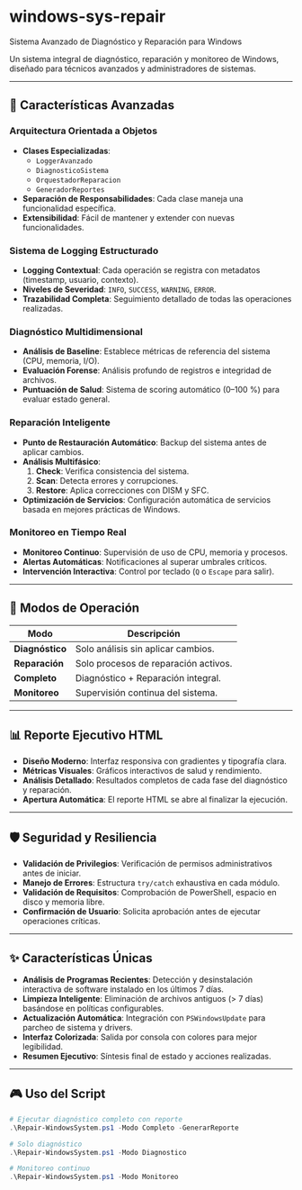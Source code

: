 # windows-sys-repair
Sistema Avanzado de Diagnóstico y Reparación para Windows

Un sistema integral de diagnóstico, reparación y monitoreo de Windows, diseñado para técnicos avanzados y administradores de sistemas.

---

## 🚀 Características Avanzadas

### Arquitectura Orientada a Objetos
- **Clases Especializadas**:  
  - `LoggerAvanzado`  
  - `DiagnosticoSistema`  
  - `OrquestadorReparacion`  
  - `GeneradorReportes`
- **Separación de Responsabilidades**: Cada clase maneja una funcionalidad específica.  
- **Extensibilidad**: Fácil de mantener y extender con nuevas funcionalidades.

### Sistema de Logging Estructurado
- **Logging Contextual**: Cada operación se registra con metadatos (timestamp, usuario, contexto).  
- **Niveles de Severidad**: `INFO`, `SUCCESS`, `WARNING`, `ERROR`.  
- **Trazabilidad Completa**: Seguimiento detallado de todas las operaciones realizadas.

### Diagnóstico Multidimensional
- **Análisis de Baseline**: Establece métricas de referencia del sistema (CPU, memoria, I/O).  
- **Evaluación Forense**: Análisis profundo de registros e integridad de archivos.  
- **Puntuación de Salud**: Sistema de scoring automático (0–100 %) para evaluar estado general.

### Reparación Inteligente
- **Punto de Restauración Automático**: Backup del sistema antes de aplicar cambios.  
- **Análisis Multifásico**:  
  1. **Check**: Verifica consistencia del sistema.  
  2. **Scan**: Detecta errores y corrupciones.  
  3. **Restore**: Aplica correcciones con DISM y SFC.
- **Optimización de Servicios**: Configuración automática de servicios basada en mejores prácticas de Windows.

### Monitoreo en Tiempo Real
- **Monitoreo Continuo**: Supervisión de uso de CPU, memoria y procesos.  
- **Alertas Automáticas**: Notificaciones al superar umbrales críticos.  
- **Intervención Interactiva**: Control por teclado (`Q` o `Escape` para salir).

---

## 🎯 Modos de Operación

| Modo          | Descripción                                 |
|---------------|---------------------------------------------|
| **Diagnóstico** | Solo análisis sin aplicar cambios.        |
| **Reparación**  | Solo procesos de reparación activos.      |
| **Completo**    | Diagnóstico + Reparación integral.        |
| **Monitoreo**   | Supervisión continua del sistema.         |

---

## 📊 Reporte Ejecutivo HTML
- **Diseño Moderno**: Interfaz responsiva con gradientes y tipografía clara.  
- **Métricas Visuales**: Gráficos interactivos de salud y rendimiento.  
- **Análisis Detallado**: Resultados completos de cada fase del diagnóstico y reparación.  
- **Apertura Automática**: El reporte HTML se abre al finalizar la ejecución.

---

## 🛡️ Seguridad y Resiliencia
- **Validación de Privilegios**: Verificación de permisos administrativos antes de iniciar.  
- **Manejo de Errores**: Estructura `try/catch` exhaustiva en cada módulo.  
- **Validación de Requisitos**: Comprobación de PowerShell, espacio en disco y memoria libre.  
- **Confirmación de Usuario**: Solicita aprobación antes de ejecutar operaciones críticas.

---

## ✨ Características Únicas
- **Análisis de Programas Recientes**: Detección y desinstalación interactiva de software instalado en los últimos 7 días.  
- **Limpieza Inteligente**: Eliminación de archivos antiguos (> 7 días) basándose en políticas configurables.  
- **Actualización Automática**: Integración con `PSWindowsUpdate` para parcheo de sistema y drivers.  
- **Interfaz Colorizada**: Salida por consola con colores para mejor legibilidad.  
- **Resumen Ejecutivo**: Síntesis final de estado y acciones realizadas.

---

## 🎮 Uso del Script

```powershell
# Ejecutar diagnóstico completo con reporte
.\Repair-WindowsSystem.ps1 -Modo Completo -GenerarReporte

# Solo diagnóstico
.\Repair-WindowsSystem.ps1 -Modo Diagnostico

# Monitoreo continuo
.\Repair-WindowsSystem.ps1 -Modo Monitoreo
